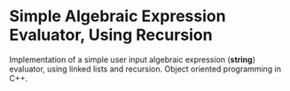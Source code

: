 # Simple Algebraic Expression Evaluator, Using Recursion

Implementation of a simple user input algebraic expression (**string**) evaluator, using linked lists and recursion. Object oriented programming in C++.
